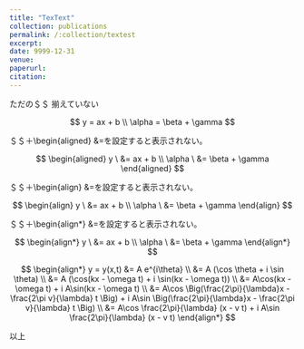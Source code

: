 ```yaml
---
title: "TexText"
collection: publications
permalink: /:collection/textest
excerpt:
date: 9999-12-31
venue:
paperurl:
citation:
---
```


ただの＄＄  揃えていない

$$
    y = ax + b \\
    \alpha = \beta + \gamma
$$

＄＄＋\begin{aligned} &=を設定すると表示されない。

$$
    \begin{aligned}
        y \ &= ax + b \\
        \alpha \ &= \beta + \gamma
    \end{aligned}
$$

＄＄＋\begin{align} &=を設定すると表示されない。

$$
    \begin{align}
        y \ &= ax + b \\
        \alpha \ &= \beta + \gamma
    \end{align}
$$

＄＄＋\begin{align*}  &=を設定すると表示されない。

$$
    \begin{align*}
        y \ &= ax + b \\
        \alpha \ &= \beta + \gamma
    \end{align*}
$$

$$
    \begin{align*}
        y = y(x,t) &= A e^{i\theta} \\
            &= A (\cos \theta + i \sin \theta) \\
            &= A (\cos(kx - \omega t) + i \sin(kx - \omega t)) \\
            &= A\cos(kx - \omega t) + i A\sin(kx - \omega t)  \\
            &= A\cos \Big(\frac{2\pi}{\lambda}x - \frac{2\pi v}{\lambda} t \Big) + i A\sin \Big(\frac{2\pi}{\lambda}x - \frac{2\pi v}{\lambda} t \Big)  \\
            &= A\cos \frac{2\pi}{\lambda} (x - v t) + i A\sin \frac{2\pi}{\lambda} (x - v t)
    \end{align*}
$$

以上

